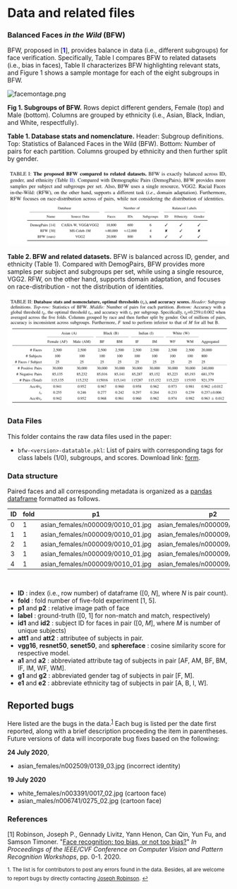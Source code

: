 # Data and related files
### Balanced Faces _in the Wild_ (BFW)

BFW, proposed in [<span style="color:blue">**1**</span>], provides balance in data (i.e., different subgroups) for face verification. Specifically, Table I compares BFW to related datasets (i.e., bias in faces), Table II characterizes BFW highlighting relevant stats, and Figure 1 shows a sample montage for each of the eight subgroups in BFW.

<p>
  <img src=../docs/facemontage.jpg alt="facemontage.png" width="700"/>

  **Fig 1. Subgroups of BFW.** Rows depict different genders, Female (top) and Male (bottom). Columns are grouped by ethnicity (i.e., Asian, Black, Indian, and White, respectfully).
</p>
  
<p>
  
**Table 1. Database stats and nomenclature.** Header: Subgroup definitions. Top: Statistics of Balanced Faces in the Wild (BFW). Bottom: Number of pairs for each partition. Columns grouped by ethnicity and then further split by gender.
<br>

<img src=../docs/table1.png alt="table1" width="700"/>
</p>

<p>
  
**Table 2. BFW and related datasets.** BFW is balanced across ID, gender, and ethnicity (Table 1). Compared with DemogPairs, BFW provides more samples per subject and subgroups per set, while using a single resource, VGG2. RFW, on the other hand, supports domain adaptation, and focuses on race-distribution - not the distribution of identities.

<img src=../docs/table2.png alt="table2" width="700"/>
</p>

### Data Files
This folder contains the raw data files used in the paper:

* `bfw-<version>-datatable.pkl`: List of pairs with corresponding tags for class labels (1/0), subgroups, and scores.
Download link: <a href="https://forms.office.com/Pages/ResponsePage.aspx?id=DQSIkWdsW0yxEjajBLZtrQAAAAAAAAAAAAMAAMDJhXxUMElHQ0tVSDFSNDZTMVBPSVpXMkxJTkY4Ny4u">form</a>.

### Data structure
Paired faces and all corresponding metadata is organized as a <a href="https://pandas.pydata.org/pandas-docs/stable/reference/api/pandas.DataFrame.html"> pandas dataframe</a> formatted as follows.

| ID |  fold | p1  | p2  | label  | id1  | id2	| att1  | att2  | vgg16  | resnet50   | senet50   | a1   | a2   | g1   | g2 | e1   | e2   | sphereface   |
|---|---|---|---|---|---|---|---|---|---|---|---|---|---|---|---|---|---|---|
| 0  | 1  |  asian\_females/n000009/0010\_01.jpg | asian\_females/n000009/0043\_01.jpg | 1     | 0   | 0   | asian\_females | asian\_females | 0.820 | 0.703 | 0.679 | AF | AF | F  | F  | A  | A  | 0.393   |
| 1  | 1  | asian\_females/n000009/0010\_01.jpg | asian\_females/n000009/0120\_01.jpg | 1     | 0   | 0   | asian\_females | asian\_females | 0.719 | 0.524 | 0.594 | AF | AF | F  | F  | A  | A  | 0.354  |
| 2  | 1  |  asian\_females/n000009/0010\_01.jpg | asian\_females/n000009/0122\_02.jpg | 1     | 0   | 0   | asian\_females | asian\_females | 0.732 | 0.528 | 0.644  | AF | AF | F  | F  | A  | A  | 0.302  |
| 3 | 1    | asian\_females/n000009/0010\_01.jpg | asian\_females/n000009/0188\_01.jpg | 1     | 0   | 0   | asian\_females | asian\_females | 0.607 | 0.348 | 0.459 | AF | AF | F  | F  | A  | A  | \-0.009 |
| 4 | 1    | asian\_females/n000009/0010\_01.jpg | asian\_females/n000009/0205\_01.jpg | 1     | 0   | 0   | asian\_females | asian\_females | 0.629 | 0.384 | 0.495 | AF | AF | F  | F  | A  | A  | 0.133  |
<br>

* **ID** : index (i.e., row number) of dataframe ([0, *N*], where *N* is pair count).
* **fold** : fold number of five-fold experiment [1, 5].
* **p1**  and **p2** : relative image path of face
* **label** : ground-truth ([0, 1] for non-match and match, respectively)
* **id1** and **id2** : subject ID for faces in pair ([0, *M*], where *M* is number of unique subjects)
* **att1** and **att2** : attributee of subjects in pair.
* **vgg16**, **resnet50**, **senet50**, and **sphereface** : cosine similarity score for respective model.
* **a1** and **a2** : abbreviated attribute tag of subjects in pair [AF, AM, BF, BM, IF, IM, WF, WM].
* **g1** and **g2** : abbreviated gender tag of subjects in pair [F, M].
* **e1** and **e2** : abbreviate ethnicity tag of subjects in pair [A, B, I, W].


## Reported bugs
Here listed are the bugs in the data.<sup><a href="#fn1" id="ref1">1</a></sup> Each bug is listed per the date first reported, along with a brief description proceeding the item in parentheses. Future versions of data will incorporate bug fixes based on the following:

__24 July 2020__,
* asian_females/n002509/0139_03.jpg (incorrect identity)

__19 July 2020__
* white_females/n003391/0017_02.jpg (cartoon face)
* asian_males/n006741/0275_02.jpg (cartoon face)


### References
[1] Robinson, Joseph P., Gennady Livitz, Yann Henon, Can Qin, Yun Fu, and Samson Timoner. "<a href="https://arxiv.org/pdf/2002.06483.pdf">Face recognition: too bias, or not too bias?</a>" <i>In Proceedings of the IEEE/CVF Conference on Computer Vision and Pattern Recognition Workshops</i>, pp. 0-1. 2020.


<sup id="fn1">1. The list is for contributors to post any errors found in the data. Besides, all are welcome to report bugs by directly contacting <a href = "mailto: robinson.jo@northeastern.edu">Joseph Robinson</a>.
  <a href="#ref1" title="Footnote 1.">↩</a></sup>
